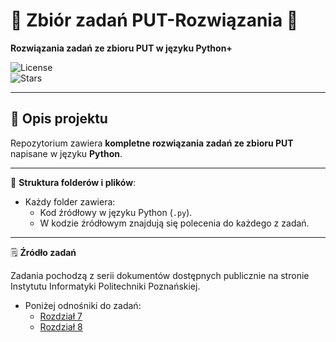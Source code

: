 # 🌟 Zbiór zadań PUT-Rozwiązania 🌟

**Rozwiązania zadań ze zbioru PUT w języku Python+**

![License](https://img.shields.io/github/license/patryksuwart/ZadaniaPut-Rozwiazania?style=for-the-badge)  
![Stars](https://img.shields.io/github/stars/patryksuwart/ZadaniaPut-Rozwiazania?style=for-the-badge)

---

## 📖 Opis projektu

Repozytorium zawiera **kompletne rozwiązania zadań ze zbioru PUT** napisane w języku **Python**.

---

📂 **Struktura folderów i plików**:
- Każdy folder zawiera:
  - Kod źródłowy w języku Python (`.py`).
  - W kodzie źródłowym znajdują się polecenia do każdego z zadań.

---

🗒️ **Źródło zadań**

Zadania pochodzą z serii dokumentów dostępnych publicznie na stronie Instytutu Informatyki Politechniki Poznańskiej.
- Poniżej odnośniki do zadań:
  - [Rozdział 7](https://www.cs.put.poznan.pl/arybarczyk/7.pdf)
  - [Rozdział 8](https://www.cs.put.poznan.pl/arybarczyk/8.pdf)
